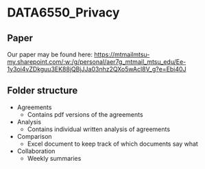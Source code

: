 # DATA6550_Privacy

## Paper
Our paper may be found here: https://mtmailmtsu-my.sharepoint.com/:w:/g/personal/aer7g_mtmail_mtsu_edu/Ee-1y3oi4vZDkguu3EK88jQBjJJa03nhz2QXo5wAcl8V_g?e=Ebi40J 


## Folder structure
* Agreements
  * Contains pdf versions of the agreements 
* Analysis
  * Contains individual written analysis of agreements 
* Comparison
  * Excel document to keep track of which documents say what
* Collaboration
  * Weekly summaries  
